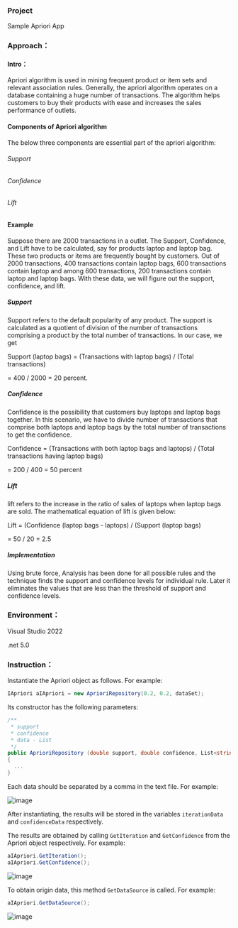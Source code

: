 ﻿### Project

Sample Apriori App

### Approach：

#### Intro：

Apriori algorithm is used in mining frequent product or item sets and relevant association rules. Generally, the apriori algorithm operates on a database containing a huge number of transactions. The algorithm helps customers to buy their products with ease and increases the sales performance of outlets.

#### Components of Apriori algorithm

The below three components are essential part of the apriori algorithm:

###### Support
###### Confidence
###### Lift

#### Example 

Suppose there are 2000 transactions in a outlet. The Support, Confidence, and Lift have to be calculated, say for products laptop and laptop bag. These two products or items are frequently bought by customers. Out of 2000 transactions, 400 transactions contain laptop bags, 600 transactions contain laptop and among 600 transactions, 200 transactions contain laptop and laptop bags. With these data, we will figure out the support, confidence, and lift.

##### Support

Support refers to the default popularity of any product. The support is calculated as a quotient of division of the number of transactions comprising a product by the total number of transactions. In our case, we get 

Support (laptop bags) = (Transactions with laptop bags) / (Total transactions)

= 400 / 2000 = 20 percent.

##### Confidence

Confidence is the possibility that customers buy laptops and laptop bags together. In this scenario, we have to divide number of transactions that comprise both laptops and laptop bags by the total number of transactions to get the confidence.

Confidence = (Transactions with both laptop bags and laptops) / (Total transactions having laptop bags)

= 200 / 400 = 50 percent

##### Lift

lift refers to the increase in the ratio of sales of laptops when laptop bags are sold. The mathematical equation of lift is given below:

Lift = (Confidence (laptop bags - laptops) / (Support (laptop bags)

= 50 / 20 = 2.5

##### Implementation

Using brute force, Analysis has been done for all possible rules and the technique finds the support and confidence levels for individual rule. Later it eliminates the values that are less than the threshold of support and confidence levels.

### Environment：
Visual Studio 2022

.net 5.0

### Instruction：

Instantiate the Apriori object as follows. For example:
```C#
IApriori aIApriori = new AprioriRepository(0.2, 0.2, dataSet);
```

Its constructor has the following parameters:
```C#
/** 
 * support
 * confidence
 * data - List
 */
public AprioriRepository (double support, double confidence, List<string> data)
{
  ...
}
```

Each data should be separated by a comma in the text file. For example:

![image](https://i.postimg.cc/5NDtq5Yd/Screenshot-2023-12-18-210315.png?raw=true)

After instantiating, the results will be stored in the variables `iterationData` and `confidenceData` respectively.

The results are obtained by calling `GetIteration` and `GetConfidence` from the Apriori object respectively. For example:
```C#
aIApriori.GetIteration();
aIApriori.GetConfidence();
```

![image](https://i.postimg.cc/Gmqdgk9m/Screenshot-2023-12-18-210548.png)

To obtain origin data, this method `GetDataSource` is called. For example:
```C#
aIApriori.GetDataSource();
```
![image](https://i.postimg.cc/QdnvWSH1/Screenshot-2023-12-18-210700.png)
